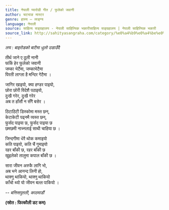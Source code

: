 ```yaml
---
title: नेपाली प्यारोडी गीत / फुलेको जवानी
author: चट्याङ मास्टर
genre: हास्य – व्यङ्ग्य
language: नेपाली
source: साहित्य सङ्ग्रहालय - नेपाली साहित्यिक भकारीसाहित्य सङ्ग्रहालय | नेपाली साहित्यिक भकारी
source_link: http://sahityasangraha.com/category/%e0%a4%b9%e0%a4%be%e0%a4%b8%e0%a5%8d%e0%a4%af-%e0%a4%b5%e0%a5%8d%e0%a4%af%e0%a4%99%e0%a5%8d%e0%a4%97%e0%a5%8d%e0%a4%af/
---
```


*लय : बाइरोडको बाटैमा धुलो उडाउँदै*

तीर्थ जाने ए ठूली नानी  
फर्कि हेर फुलेको जवानी  
जम्का भेटैंमा, जम्काभेटैमा  
पिरती लाग्ला है मन्दिर गेटैमा ।

जागिर खाइयो, क्या हण्डर पाइयो,  
छोरा छोरी विदेशै पठाइयो,  
दुःखै गरेर, दुःखै गरेर  
अब त हाँसौं न सँगै बसेर ।

ठिटाठिटी डिस्कोमा मस्त छन्,  
केटाकेटी पढ्नमै व्यस्त छन्,  
फुर्सद पाइया छ, फुर्सद पाइया छ  
छमछमी नाच्नलाई साथी चाहिया छ ।

जिन्दगीमा धेरै थोक कमाइयो  
कति पाइयो, कति चैं गुमाइयो  
रहर बाँकी छ, रहर बाँकी छ  
खुइलेको तालुमा कपाल बाँकी छ ।

सारा जीवन अरुकै लागि भो,  
अब भने आनन्द लिनी हो,  
थाक्नु थाकियो, थाक्नु थाकियो  
काँचो थ्यो यो जीवन बल्ल पाकियो ।

*-- बत्तिसपुतली, काठमाडौं*

**(स्रोत : फित्कौली डट कम)**
